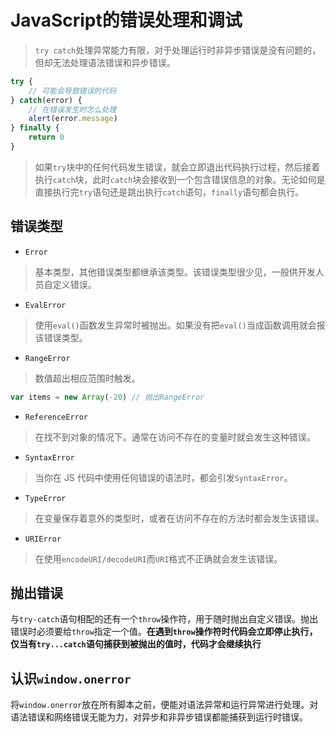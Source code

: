 # JavaScript的错误处理和调试
> `try catch`处理异常能力有限，对于处理运行时非异步错误是没有问题的，但却无法处理语法错误和异步错误。

```js
try {
    // 可能会导致错误的代码
} catch(error) {
    // 在错误发生时怎么处理
    alert(error.message)
} finally {
    return 0
}
```
> 如果`try`块中的任何代码发生错误，就会立即退出代码执行过程，然后接着执行`catch`块，此时`catch`块会接收到一个包含错误信息的对象。无论如何是直接执行完`try`语句还是跳出执行`catch`语句，`finally`语句都会执行。

## 错误类型
- `Error`
> 基本类型，其他错误类型都继承该类型。该错误类型很少见，一般供开发人员自定义错误。

- `EvalError`
> 使用`eval()`函数发生异常时被抛出。如果没有把`eval()`当成函数调用就会报该错误类型。

- `RangeError`
> 数值超出相应范围时触发。

```js
var items = new Array(-20) // 抛出RangeError
```

- `ReferenceError`
> 在找不到对象的情况下。通常在访问不存在的变量时就会发生这种错误。

- `SyntaxError`
> 当你在 JS 代码中使用任何错误的语法时，都会引发`SyntaxError`。

- `TypeError`
> 在变量保存着意外的类型时，或者在访问不存在的方法时都会发生该错误。

- `URIError`
> 在使用`encodeURI/decodeURI`而`URI`格式不正确就会发生该错误。


## 抛出错误
与`try-catch`语句相配的还有一个`throw`操作符，用于随时抛出自定义错误。抛出错误时必须要给`throw`指定一个值。**在遇到`throw`操作符时代码会立即停止执行，仅当有`try...catch`语句捕获到被抛出的值时，代码才会继续执行**

## 认识`window.onerror`
将`window.onerror`放在所有脚本之前，便能对语法异常和运行异常进行处理。对语法错误和网络错误无能为力，对异步和非异步错误都能捕获到运行时错误。
